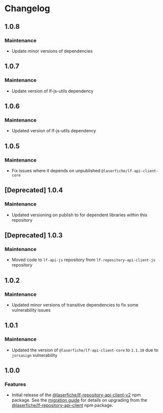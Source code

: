 # Changelog

## 1.0.8

### Maintenance

- Update minor versions of dependencies

## 1.0.7

### Maintenance

- Update version of lf-js-utils dependency

## 1.0.6

### Maintenance

- Updated version of lf-js-utils dependency

## 1.0.5

### Maintenance

- Fix issues where it depends on unpublished `@laserfiche/lf-api-client-core`

## [Deprecated] 1.0.4

### Maintenance

- Updated versioning on publish to for dependent libraries within this repository

## [Deprecated] 1.0.3

### Maintenance

- Moved code to `lf-api-js` repository from `lf-repository-api-client-js` repository

## 1.0.2

### Maintenance

- Updated minor versions of transitive dependencies to fix some vulnerability issues

## 1.0.1

### Maintenance

- Updated the version of `@laserfiche/lf-api-client-core` to `1.1.10` due to `jsrsasign` vulnerability

## 1.0.0

### Features

- Initial release of the [@laserfiche/lf-repository-api-client-v2](https://www.npmjs.com/package/@laserfiche/lf-repository-api-client-v2) npm package. See the [migration guide](https://github.com/Laserfiche/lf-repository-api-client-js/blob/HEAD/MIGRATION_GUIDE.md) for details on upgrading from the [@laserfiche/lf-repository-api-client](https://www.npmjs.com/package/@laserfiche/lf-repository-api-client) npm package.
